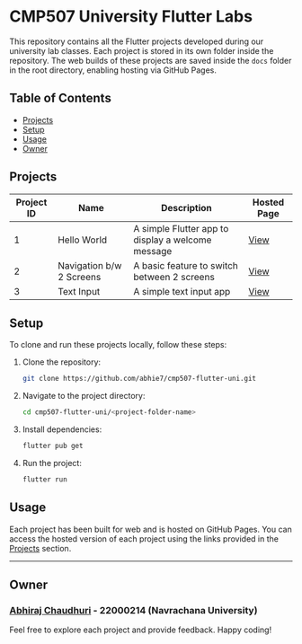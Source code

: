 # CMP507 University Flutter Labs

This repository contains all the Flutter projects developed during our university lab classes. Each project is stored in its own folder inside the repository. The web builds of these projects are saved inside the `docs` folder in the root directory, enabling hosting via GitHub Pages.

## Table of Contents

-   [Projects](#projects)
-   [Setup](#setup)
-   [Usage](#usage)
-   [Owner](#owner)

## Projects

| Project ID | Name                     | Description                                       | Hosted Page                                                           |
| ---------- | ------------------------ | ------------------------------------------------- | --------------------------------------------------------------------- |
| 1          | Hello World              | A simple Flutter app to display a welcome message | [View](https://abhie7.github.io/cmp507-flutter-uni/1_hello_world/)    |
| 2          | Navigation b/w 2 Screens | A basic feature to switch between 2 screens       | [View](https://abhie7.github.io/cmp507-flutter-uni/2_nav_bw_screens/) |
| 3          | Text Input               | A simple text input app                           | [View](https://abhie7.github.io/cmp507-flutter-uni/3_text_input/)     |

## Setup

To clone and run these projects locally, follow these steps:

1. Clone the repository:

    ```bash
    git clone https://github.com/abhie7/cmp507-flutter-uni.git
    ```

2. Navigate to the project directory:

    ```bash
    cd cmp507-flutter-uni/<project-folder-name>
    ```

3. Install dependencies:

    ```bash
    flutter pub get
    ```

4. Run the project:
    ```bash
    flutter run
    ```

## Usage

Each project has been built for web and is hosted on GitHub Pages. You can access the hosted version of each project using the links provided in the [Projects](#projects) section.

---

## Owner

### [Abhiraj Chaudhuri](https://github.com/abhie7) - 22000214 (Navrachana University)

Feel free to explore each project and provide feedback. Happy coding!
